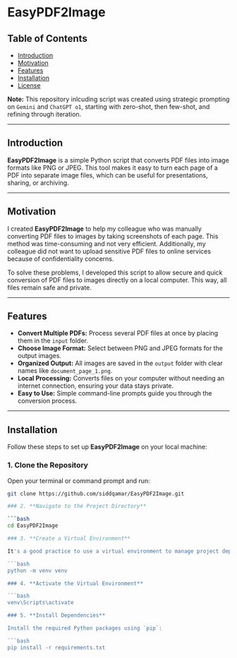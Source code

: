 # EasyPDF2Image

## Table of Contents

- [Introduction](#introduction)
- [Motivation](#motivation)
- [Features](#features)
- [Installation](#installation)
- [License](#license)

**Note:** This repository inlcuding script was created using strategic prompting on `Gemini` and `ChatGPT o1`, starting with zero-shot, then few-shot, and refining through iteration. 

---

## Introduction

**EasyPDF2Image** is a simple Python script that converts PDF files into image formats like PNG or JPEG. This tool makes it easy to turn each page of a PDF into separate image files, which can be useful for presentations, sharing, or archiving.

---

## Motivation

I created **EasyPDF2Image** to help my colleague who was manually converting PDF files to images by taking screenshots of each page. This method was time-consuming and not very efficient. Additionally, my colleague did not want to upload sensitive PDF files to online services because of confidentiality concerns.

To solve these problems, I developed this script to allow secure and quick conversion of PDF files to images directly on a local computer. This way, all files remain safe and private.

---

## Features

- **Convert Multiple PDFs:** Process several PDF files at once by placing them in the `input` folder.
- **Choose Image Format:** Select between PNG and JPEG formats for the output images.
- **Organized Output:** All images are saved in the `output` folder with clear names like `document_page_1.png`.
- **Local Processing:** Converts files on your computer without needing an internet connection, ensuring your data stays private.
- **Easy to Use:** Simple command-line prompts guide you through the conversion process.

---

## Installation

Follow these steps to set up **EasyPDF2Image** on your local machine:

### 1. **Clone the Repository**

Open your terminal or command prompt and run:

```bash
git clone https://github.com/siddqamar/EasyPDF2Image.git

### 2. **Navigate to the Project Directory**

```bash
cd EasyPDF2Image

### 3. **Create a Virtual Environment**

It's a good practice to use a virtual environment to manage project dependencies.

```bash
python -m venv venv

### 4. **Activate the Virtual Environment**

```bash
venv\Scripts\activate

### 5. **Install Dependencies**

Install the required Python packages using `pip`:

```bash
pip install -r requirements.txt
